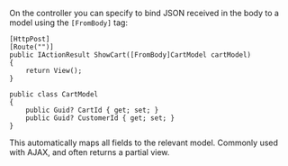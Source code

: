 On the controller you can specify to bind JSON received in the body to a model using the `[FromBody]` tag:

```
[HttpPost]
[Route("")]
public IActionResult ShowCart([FromBody]CartModel cartModel)
{
    return View();
}

public class CartModel
{
    public Guid? CartId { get; set; }
    public Guid? CustomerId { get; set; }
}
```

This automatically maps all fields to the relevant model.  Commonly used with AJAX, and often returns a partial view.